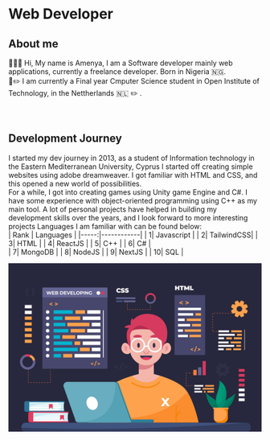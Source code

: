#  Web Developer
## About me
👋👋👋 Hi, My name is Amenya, I am a Software developer mainly web applications, currently a freelance developer. Born in Nigeria :nigeria:. </br> 
🐌✏️ I am currently a Final year Cmputer Science student in Open Institute of Technology, in the Nettherlands :netherlands: ✏️ . </br>
</br>
</br>
## Development Journey
I started my dev journey in 2013, as a student of Information technology in the Eastern Mediterranean University, Cyprus 
I started off creating simple websites using adobe dreamweaver. I got familiar with HTML and CSS, and this opened a new world of possibilities. 
</br>
For a while, I got into creating games using Unity game Engine and C#. I have some experience with object-oriented programming using C++ as my main tool.
A lot of personal projects have helped in building my development skills over the years, and I look forward to more interesting projects
Languages I am familiar with can be found below:
</br>
| Rank | Languages  |
|-----:|------------|
|     1| Javascript |
|     2| TailwindCSS|
|     3| HTML       |
|     4| ReactJS    |
|     5| C++        |
|     6| C#         |      
|     7| MongoDB    |
|     8| NodeJS     |
|     9| NextJS     |
|    10| SQL        |
</br>

<picture>
 <source media="(prefers-color-scheme: dark)" srcset="/assets/images/image1.jpg">
 <source media="(prefers-color-scheme: light)" srcset="/assets/images/image1.jpg">
 <img alt="Shows an illustration of A developer" src="/assets/images/image1.jpg">
</picture>

